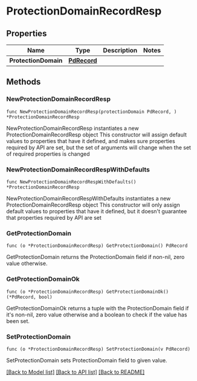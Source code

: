 # ProtectionDomainRecordResp

## Properties

Name | Type | Description | Notes
------------ | ------------- | ------------- | -------------
**ProtectionDomain** | [**PdRecord**](PdRecord.md) |  | 

## Methods

### NewProtectionDomainRecordResp

`func NewProtectionDomainRecordResp(protectionDomain PdRecord, ) *ProtectionDomainRecordResp`

NewProtectionDomainRecordResp instantiates a new ProtectionDomainRecordResp object
This constructor will assign default values to properties that have it defined,
and makes sure properties required by API are set, but the set of arguments
will change when the set of required properties is changed

### NewProtectionDomainRecordRespWithDefaults

`func NewProtectionDomainRecordRespWithDefaults() *ProtectionDomainRecordResp`

NewProtectionDomainRecordRespWithDefaults instantiates a new ProtectionDomainRecordResp object
This constructor will only assign default values to properties that have it defined,
but it doesn't guarantee that properties required by API are set

### GetProtectionDomain

`func (o *ProtectionDomainRecordResp) GetProtectionDomain() PdRecord`

GetProtectionDomain returns the ProtectionDomain field if non-nil, zero value otherwise.

### GetProtectionDomainOk

`func (o *ProtectionDomainRecordResp) GetProtectionDomainOk() (*PdRecord, bool)`

GetProtectionDomainOk returns a tuple with the ProtectionDomain field if it's non-nil, zero value otherwise
and a boolean to check if the value has been set.

### SetProtectionDomain

`func (o *ProtectionDomainRecordResp) SetProtectionDomain(v PdRecord)`

SetProtectionDomain sets ProtectionDomain field to given value.



[[Back to Model list]](../README.md#documentation-for-models) [[Back to API list]](../README.md#documentation-for-api-endpoints) [[Back to README]](../README.md)


